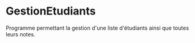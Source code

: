 # GestionEtudiants
Programme permettant la gestion d'une liste d'étudiants ainsi que toutes leurs notes.
